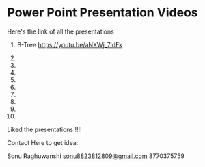 # Power Point Presentation Videos

Here's the link of all the presentations

1) B-Tree                   https://youtu.be/aNXWj_7idFk

2)

3)

4)

5)

6)

7)

8)

9)

10)

Liked the presentations !!!!

Contact Here to get idea:

Sonu Raghuwanshi
sonu8823812809@gmail.com
8770375759
